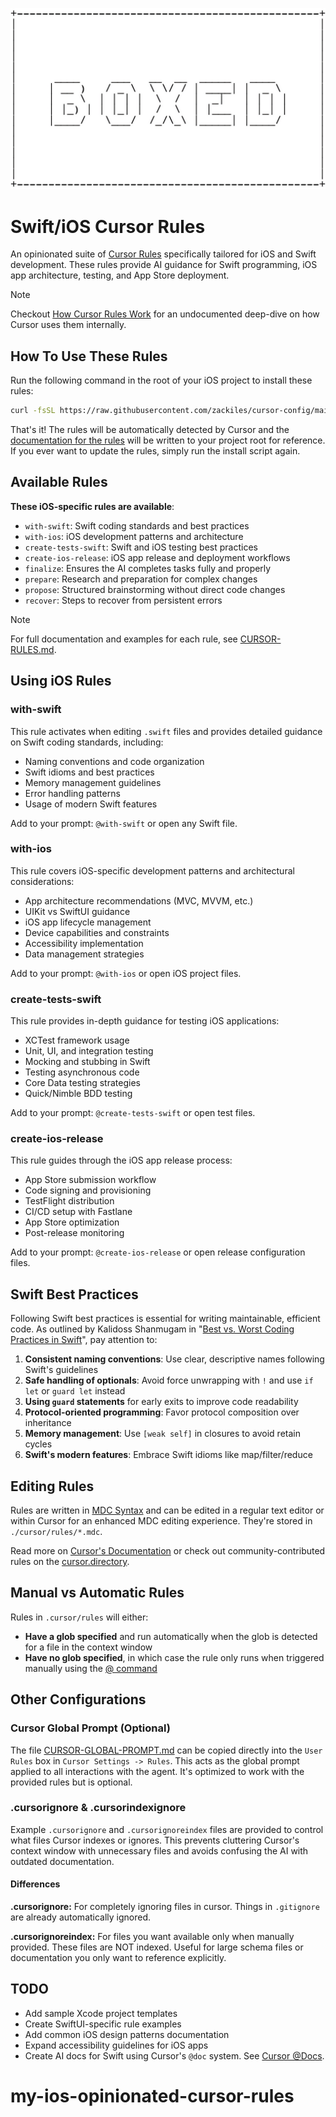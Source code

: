 <p align="center">
  <img src="https://github.com/brunogama/boxed/blob/main/assets/img/banner.png?raw=true](https://github.com/brunogama/my-opinionated-ios-cursor-rules/blob/922547e5fbd27421c509129ccdff6693d1057b7e/image.png" alt="Banner">
</p>


# **Swift/iOS Cursor Rules**

An opinionated suite of [Cursor Rules](https://docs.cursor.com/context/rules-for-ai) specifically tailored for iOS and Swift development. These rules provide AI guidance for Swift programming, iOS app architecture, testing, and App Store deployment.

> [!NOTE]  
> Checkout [How Cursor Rules Work](how-cursor-rules-work.md) for an undocumented deep-dive on how Cursor uses them internally.

## **How To Use These Rules**

Run the following command in the root of your iOS project to install these rules:

```bash
curl -fsSL https://raw.githubusercontent.com/zackiles/cursor-config/main/install.sh | bash
```

That's it! The rules will be automatically detected by Cursor and the [documentation for the rules](CURSOR-RULES.md) will be written to your project root for reference. If you ever want to update the rules, simply run the install script again.

## Available Rules

**These iOS-specific rules are available**:

- `with-swift`: Swift coding standards and best practices
- `with-ios`: iOS development patterns and architecture
- `create-tests-swift`: Swift and iOS testing best practices
- `create-ios-release`: iOS app release and deployment workflows
- `finalize`: Ensures the AI completes tasks fully and properly
- `prepare`: Research and preparation for complex changes 
- `propose`: Structured brainstorming without direct code changes
- `recover`: Steps to recover from persistent errors

> [!NOTE]  
> For full documentation and examples for each rule, see [CURSOR-RULES.md](CURSOR-RULES.md).

## Using iOS Rules

### with-swift

This rule activates when editing `.swift` files and provides detailed guidance on Swift coding standards, including:
- Naming conventions and code organization
- Swift idioms and best practices
- Memory management guidelines
- Error handling patterns
- Usage of modern Swift features

Add to your prompt: `@with-swift` or open any Swift file.

### with-ios

This rule covers iOS-specific development patterns and architectural considerations:
- App architecture recommendations (MVC, MVVM, etc.)
- UIKit vs SwiftUI guidance
- iOS app lifecycle management
- Device capabilities and constraints
- Accessibility implementation
- Data management strategies

Add to your prompt: `@with-ios` or open iOS project files.

### create-tests-swift

This rule provides in-depth guidance for testing iOS applications:
- XCTest framework usage
- Unit, UI, and integration testing
- Mocking and stubbing in Swift
- Testing asynchronous code
- Core Data testing strategies
- Quick/Nimble BDD testing

Add to your prompt: `@create-tests-swift` or open test files.

### create-ios-release

This rule guides through the iOS app release process:
- App Store submission workflow
- Code signing and provisioning
- TestFlight distribution
- CI/CD setup with Fastlane
- App Store optimization
- Post-release monitoring

Add to your prompt: `@create-ios-release` or open release configuration files.

## Swift Best Practices

Following Swift best practices is essential for writing maintainable, efficient code. As outlined by Kalidoss Shanmugam in "[Best vs. Worst Coding Practices in Swift](https://medium.com/@kalidoss.shanmugam/best-vs-worst-coding-practices-in-swift-20-key-examples-e70ca2c2a0f3)", pay attention to:

1. **Consistent naming conventions**: Use clear, descriptive names following Swift's guidelines
2. **Safe handling of optionals**: Avoid force unwrapping with `!` and use `if let` or `guard let` instead
3. **Using `guard` statements** for early exits to improve code readability
4. **Protocol-oriented programming**: Favor protocol composition over inheritance
5. **Memory management**: Use `[weak self]` in closures to avoid retain cycles
6. **Swift's modern features**: Embrace Swift idioms like map/filter/reduce

## Editing Rules

Rules are written in [MDC Syntax](https://github.com/nuxt-modules/mdc) and can be edited in a regular text editor or within Cursor for an enhanced MDC editing experience. They're stored in `./cursor/rules/*.mdc`.

Read more on [Cursor's Documentation](https://docs.cursor.com/context/rules-for-ai) or check out community-contributed rules on the [cursor.directory](https://cursor.directory/).

## Manual vs Automatic Rules

Rules in `.cursor/rules` will either:  

- **Have a glob specified** and run automatically when the glob is detected for a file in the context window
- **Have no glob specified**, in which case the rule only runs when triggered manually using the [@ command](https://docs.cursor.com/context/@-symbols/basic)

## Other Configurations

### Cursor Global Prompt (Optional)

The file [CURSOR-GLOBAL-PROMPT.md](CURSOR-GLOBAL-PROMPT.md) can be copied directly into the `User Rules` box in `Cursor Settings -> Rules`. This acts as the global prompt applied to all interactions with the agent. It's optimized to work with the provided rules but is optional.

### .cursorignore & .cursorindexignore

Example `.cursorignore` and `.cursorignoreindex` files are provided to control what files Cursor indexes or ignores. This prevents cluttering Cursor's context window with unnecessary files and avoids confusing the AI with outdated documentation.

#### Differences

**.cursorignore:** For completely ignoring files in cursor. Things in `.gitignore` are already automatically ignored.

**.cursorignoreindex:** For files you want available only when manually provided. These files are NOT indexed. Useful for large schema files or documentation you only want to reference explicitly.

## TODO

- Add sample Xcode project templates
- Create SwiftUI-specific rule examples
- Add common iOS design patterns documentation
- Expand accessibility guidelines for iOS apps
- Create AI docs for Swift using Cursor's `@doc` system. See [Cursor @Docs](https://docs.cursor.com/context/@-symbols/@-docs).
# my-ios-opinionated-cursor-rules
